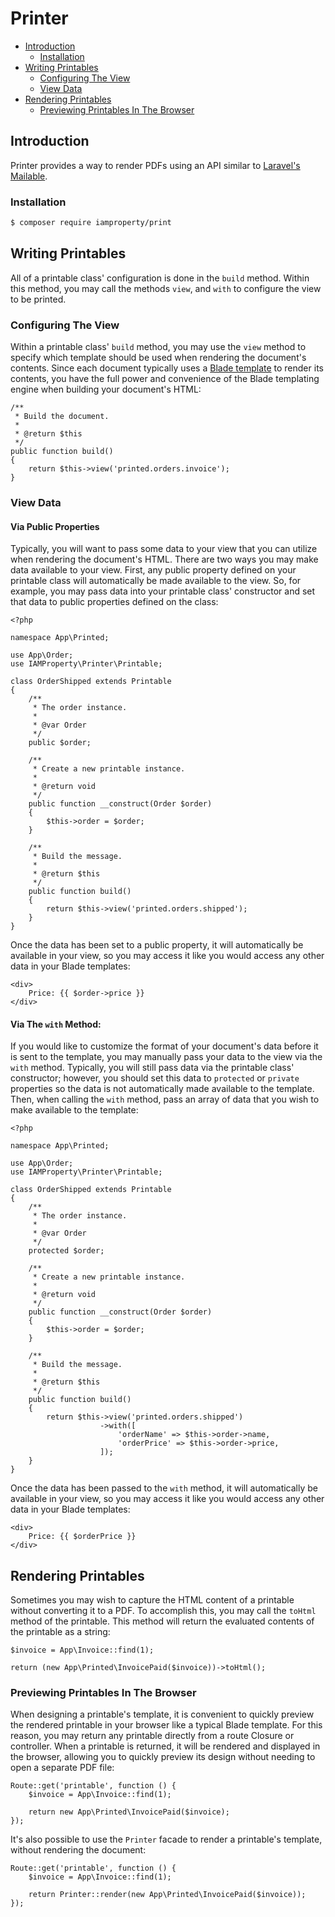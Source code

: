 # Printer

- [Introduction](#introduction)
    - [Installation](#installation)
- [Writing Printables](#writing-printables)
    - [Configuring The View](#configuring-the-view)
    - [View Data](#view-data)
- [Rendering Printables](#rendering-printables)
    - [Previewing Printables In The Browser](#previewing-printables-in-the-browser)

<a name="introduction"></a>
## Introduction

Printer provides a way to render PDFs using an API similar to [Laravel's Mailable](https://laravel.com/docs/mail).

<a name="installation"></a>
### Installation

```sh
$ composer require iamproperty/print
```

<a name="writing-printables"></a>
## Writing Printables

All of a printable class' configuration is done in the `build` method. Within this method, you may call the methods `view`, and `with` to configure the view to be printed.

### Configuring The View

Within a printable class' `build` method, you may use the `view` method to specify which template should be used when rendering the document's contents. Since each document typically uses a [Blade template](https://laravel.com/docs/blade) to render its contents, you have the full power and convenience of the Blade templating engine when building your document's HTML:

    /**
     * Build the document.
     *
     * @return $this
     */
    public function build()
    {
        return $this->view('printed.orders.invoice');
    }

<a name="view-data"></a>
### View Data

#### Via Public Properties

Typically, you will want to pass some data to your view that you can utilize when rendering the document's HTML. There are two ways you may make data available to your view. First, any public property defined on your printable class will automatically be made available to the view. So, for example, you may pass data into your printable class' constructor and set that data to public properties defined on the class:

    <?php

    namespace App\Printed;

    use App\Order;
    use IAMProperty\Printer\Printable;

    class OrderShipped extends Printable
    {
        /**
         * The order instance.
         *
         * @var Order
         */
        public $order;

        /**
         * Create a new printable instance.
         *
         * @return void
         */
        public function __construct(Order $order)
        {
            $this->order = $order;
        }

        /**
         * Build the message.
         *
         * @return $this
         */
        public function build()
        {
            return $this->view('printed.orders.shipped');
        }
    }

Once the data has been set to a public property, it will automatically be available in your view, so you may access it like you would access any other data in your Blade templates:

    <div>
        Price: {{ $order->price }}
    </div>

#### Via The `with` Method:

If you would like to customize the format of your document's data before it is sent to the template, you may manually pass your data to the view via the `with` method. Typically, you will still pass data via the printable class' constructor; however, you should set this data to `protected` or `private` properties so the data is not automatically made available to the template. Then, when calling the `with` method, pass an array of data that you wish to make available to the template:

    <?php

    namespace App\Printed;

    use App\Order;
    use IAMProperty\Printer\Printable;

    class OrderShipped extends Printable
    {
        /**
         * The order instance.
         *
         * @var Order
         */
        protected $order;

        /**
         * Create a new printable instance.
         *
         * @return void
         */
        public function __construct(Order $order)
        {
            $this->order = $order;
        }

        /**
         * Build the message.
         *
         * @return $this
         */
        public function build()
        {
            return $this->view('printed.orders.shipped')
                        ->with([
                            'orderName' => $this->order->name,
                            'orderPrice' => $this->order->price,
                        ]);
        }
    }

Once the data has been passed to the `with` method, it will automatically be available in your view, so you may access it like you would access any other data in your Blade templates:

    <div>
        Price: {{ $orderPrice }}
    </div>

<a name="rendering-printables"></a>
## Rendering Printables

Sometimes you may wish to capture the HTML content of a printable without converting it to a PDF. To accomplish this, you may call the `toHtml` method of the printable. This method will return the evaluated contents of the printable as a string:

    $invoice = App\Invoice::find(1);

    return (new App\Printed\InvoicePaid($invoice))->toHtml();

<a name="previewing-printables-in-the-browser"></a>
### Previewing Printables In The Browser

When designing a printable's template, it is convenient to quickly preview the rendered printable in your browser like a typical Blade template. For this reason, you may return any printable directly from a route Closure or controller. When a printable is returned, it will be rendered and displayed in the browser, allowing you to quickly preview its design without needing to open a separate PDF file:

    Route::get('printable', function () {
        $invoice = App\Invoice::find(1);

        return new App\Printed\InvoicePaid($invoice);
    });

It's also possible to use the `Printer` facade to render a printable's template, without rendering the document:

    Route::get('printable', function () {
        $invoice = App\Invoice::find(1);

        return Printer::render(new App\Printed\InvoicePaid($invoice));
    });
